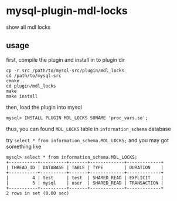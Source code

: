 mysql-plugin-mdl-locks
=======================

show all mdl locks

usage
-----


first, compile the plugin and install in to plugin dir

    cp -r src /path/to/mysql-src/plugin/mdl_locks
    cd /path/to/mysql-src
    cmake .
    cd plugin/mdl_locks
    make
    make install
    
then, load the plugin into mysql

    mysql> INSTALL PLUGIN MDL_LOCKS SONAME 'proc_vars.so';
    
thus, you can found `MDL_LOCKS` table in `information_schema` database

try `select * from information_schema.MDL_LOCKS;` and you may got something like

    mysql> select * from information_schema.MDL_LOCKS;
    +-----------+----------+-------+-------------+-------------+
    | THREAD_ID | DATABASE | TABLE | TYPE        | DURATION    |
    +-----------+----------+-------+-------------+-------------+
    |         4 | test     | test  | SHARED_READ | EXPLICIT    |
    |         5 | mysql    | user  | SHARED_READ | TRANSACTION |
    +-----------+----------+-------+-------------+-------------+
    2 rows in set (0.00 sec)
